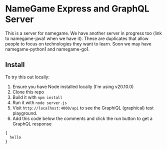 # NameGame Express and GraphQL Server
This is a server for namegame. We have another server in progress too 
(link to namegame-java1 when we have it). These are duplicates that 
allow people to focus on technologies they want to learn. Soon we may have
namegame-python1 and namegame-go1. 

## Install
To try this out locally:

1. Ensure you have Node installed locally (I'm using v20.10.0)
2. Clone this repo
3. Build it with `npm install`
4. Run it with `node server.js`
5. Visit `http://localhost:4000/api` to see the GraphiQL (graphical) test playground.
6. Add this code below the comments and click the run button to get a GraphQL response

```
{
  hello
}
```
